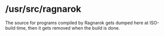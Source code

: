 # /usr/src/ragnarok

The source for programs compiled by Ragnarok gets dumped here at ISO-build time,
then it gets removed when the build is done.

